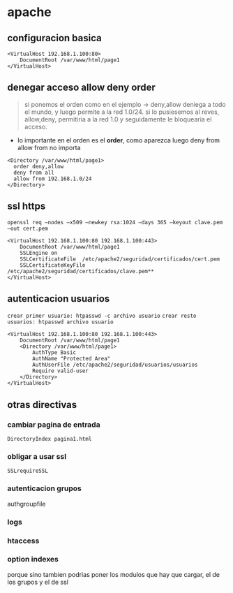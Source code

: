 
# apache

## configuracion basica
```
<VirtualHost 192.168.1.100:80>
	DocumentRoot /var/www/html/page1
</VirtualHost>
```


## denegar acceso allow deny order

> si ponemos el orden como en el ejemplo -> deny,allow deniega a todo el mundo, y
> luego permite a la red 1.0/24. si lo pusiesemos al reves, allow,deny, permitiria a la red 1.0 y seguidamente le bloquearia el acceso.

* lo importante en el orden es el **order**, como aparezca luego deny from allow from no importa

```
<Directory /var/www/html/page1>
  order deny,allow
  deny from all
  allow from 192.168.1.0/24
</Directory>
```

## ssl https

`openssl req –nodes –x509 –newkey rsa:1024 –days 365 –keyout clave.pem –out cert.pem`

```
<VirtualHost 192.168.1.100:80 192.168.1.100:443>
	DocumentRoot /var/www/html/page1
	SSLEngine on
	SSLCertificateFile	/etc/apache2/seguridad/certificados/cert.pem
	SSLCertificateKeyFile /etc/apache2/seguridad/certificados/clave.pem**
</VirtualHost>

```

## autenticacion usuarios

`crear primer usuario: htpasswd -c archivo usuario`
`crear resto usuarios: htpasswd archivo usuario`

```
<VirtualHost 192.168.1.100:80 192.168.1.100:443>
	DocumentRoot /var/www/html/page1
	<Directory /var/www/html/page1>
		AuthType Basic
		AuthName "Protected Area"
		AuthUserFile /etc/apache2/seguridad/usuarios/usuarios
		Require valid-user
	</Directory>
</VirtualHost>

```

## otras directivas

### cambiar pagina de entrada

`DirectoryIndex pagina1.html`

### obligar a usar ssl
`SSLrequireSSL`

### autenticacion grupos
authgroupfile

### logs


### htaccess


### option indexes

porque sino tambien podrias poner los modulos que hay que cargar, el de los grupos y el de ssl

